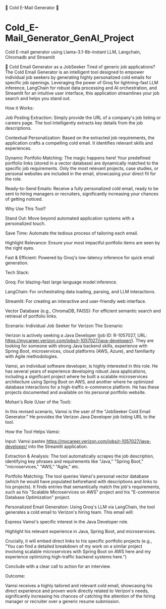📧 Cold E-Mail Generator 📧  
# Cold_E-Mail_Generator_GenAI_Project
Cold E-mail generator using Llama-3.1-8b-instant LLM, Langchain, Chromadb and Streamlit

 📧 Cold Email Generator as a JobSeeker
Tired of generic job applications? The Cold Email Generator is an intelligent tool designed to empower individual job seekers by generating highly personalized cold emails for specific job openings. Leveraging the power of Groq for lightning-fast LLM inference, LangChain for robust data processing and AI orchestration, and Streamlit for an intuitive user interface, this application streamlines your job search and helps you stand out.

How it Works:

Job Posting Extraction: Simply provide the URL of a company's job listing or careers page. The tool intelligently extracts key details from the job descriptions.

Contextual Personalization: Based on the extracted job requirements, the application crafts a compelling cold email. It identifies relevant skills and experiences.

Dynamic Portfolio Matching: The magic happens here! Your predefined portfolio links (stored in a vector database) are dynamically matched to the specific job requirements. Only the most relevant projects, case studies, or personal websites are included in the email, showcasing your direct fit for the role.

Ready-to-Send Emails: Receive a fully personalized cold email, ready to be sent to hiring managers or recruiters, significantly increasing your chances of getting noticed.

Why Use This Tool?

Stand Out: Move beyond automated application systems with a personalized touch.

Save Time: Automate the tedious process of tailoring each email.

Highlight Relevance: Ensure your most impactful portfolio items are seen by the right eyes.

Fast & Efficient: Powered by Groq's low-latency inference for quick email generation.

Tech Stack:

Groq: For blazing-fast large language model inference.

LangChain: For orchestrating data loading, parsing, and LLM interactions.

Streamlit: For creating an interactive and user-friendly web interface.

Vector Database (e.g., ChromaDB, FAISS): For efficient semantic search and retrieval of portfolio links.

Scenario: Individual Job Seeker for Verizon
The Scenario:

Verizon is actively seeking a Java Developer (job ID: R-1057027, URL: https://mycareer.verizon.com/jobs/r-1057027/java-developer/). They are looking for someone with strong Java backend skills, experience with Spring Boot, microservices, cloud platforms (AWS, Azure), and familiarity with Agile methodologies.

Vamsi, an individual software developer, is highly interested in this role. He has several years of experience developing robust Java applications, including a significant project where he built a scalable microservices architecture using Spring Boot on AWS, and another where he optimized database interactions for a high-traffic e-commerce platform. He has these projects documented and available on his personal portfolio website.

Mohan's Role (User of the Tool):

In this revised scenario, Vamsi is the user of the "JobSeeker Cold Email Generator." He provides the Verizon Java Developer job listing URL to the tool.

How the Tool Helps Vamsi:

Input: Vamsi pastes https://mycareer.verizon.com/jobs/r-1057027/java-developer/ into the Streamlit application.

Extraction & Analysis: The tool automatically scrapes the job description, identifying key phrases and requirements like "Java," "Spring Boot," "microservices," "AWS," "Agile," etc.

Portfolio Matching: The tool queries Vamsi's personal vector database (which he would have populated beforehand with descriptions and links to his projects). It finds entries that semantically match the job's requirements, such as his "Scalable Microservices on AWS" project and his "E-commerce Database Optimization" project.

Personalized Email Generation: Using Groq's LLM via LangChain, the tool generates a cold email to Verizon's hiring team. This email will:

Express Vamsi's specific interest in the Java Developer role.

Highlight his relevant experience in Java, Spring Boot, and microservices.

Crucially, it will embed direct links to his specific portfolio projects (e.g., "You can find a detailed breakdown of my work on a similar project involving scalable microservices with Spring Boot on AWS here and my experience optimizing high-traffic backend systems here.")

Conclude with a clear call to action for an interview.

Outcome:

Vamsi receives a highly tailored and relevant cold email, showcasing his direct experience and proven work directly related to Verizon's needs, significantly increasing his chances of catching the attention of the hiring manager or recruiter over a generic resume submission.

